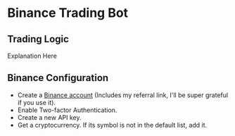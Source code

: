 # Binance Trading Bot

## Trading Logic

Explanation Here

## Binance Configuration

- Create a [Binance account](https://www.binance.com/en-AU/register?ref=C4IXSKA1) (Includes my referral link, I'll be super grateful if you use it).
- Enable Two-factor Authentication.
- Create a new API key.
- Get a cryptocurrency. If its symbol is not in the default list, add it.
